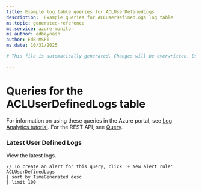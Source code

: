 ```yaml
---
title: Example log table queries for ACLUserDefinedLogs
description:  Example queries for ACLUserDefinedLogs log table
ms.topic: generated-reference
ms.service: azure-monitor
ms.author: edbaynash
author: EdB-MSFT
ms.date: 10/31/2025

# This file is automatically generated. Changes will be overwritten. Do not change this file directly. 

---
```


# Queries for the ACLUserDefinedLogs table

For information on using these queries in the Azure portal, see [Log Analytics tutorial](/azure/azure-monitor/logs/log-analytics-tutorial). For the REST API, see [Query](/azure/azure-monitor/logs/api/overview).


### Latest User Defined Logs  


View the latest logs.  

```query
// To create an alert for this query, click '+ New alert rule'
ACLUserDefinedLogs
| sort by TimeGenerated desc
| limit 100

```

